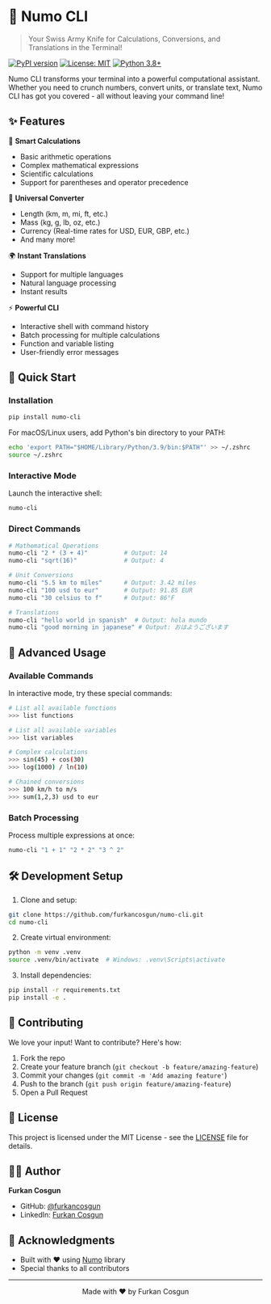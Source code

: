 # 🚀 Numo CLI

> Your Swiss Army Knife for Calculations, Conversions, and Translations in the Terminal!


[![PyPI version](https://badge.fury.io/py/numo.svg)](https://badge.fury.io/py/numo-cli)
[![License: MIT](https://img.shields.io/badge/License-MIT-yellow.svg)](https://opensource.org/licenses/MIT)
[![Python 3.8+](https://img.shields.io/badge/python-3.8+-blue.svg)](https://www.python.org/downloads/)


Numo CLI transforms your terminal into a powerful computational assistant. Whether you need to crunch numbers, convert units, or translate text, Numo CLI has got you covered - all without leaving your command line!

## ✨ Features

🧮 **Smart Calculations**
- Basic arithmetic operations
- Complex mathematical expressions
- Scientific calculations
- Support for parentheses and operator precedence

🔄 **Universal Converter**
- Length (km, m, mi, ft, etc.)
- Mass (kg, g, lb, oz, etc.)
- Currency (Real-time rates for USD, EUR, GBP, etc.)
- And many more!

🌍 **Instant Translations**
- Support for multiple languages
- Natural language processing
- Instant results

⚡ **Powerful CLI**
- Interactive shell with command history
- Batch processing for multiple calculations
- Function and variable listing
- User-friendly error messages

## 🚀 Quick Start

### Installation

```bash
pip install numo-cli
```

For macOS/Linux users, add Python's bin directory to your PATH:
```bash
echo 'export PATH="$HOME/Library/Python/3.9/bin:$PATH"' >> ~/.zshrc
source ~/.zshrc
```

### Interactive Mode

Launch the interactive shell:
```bash
numo-cli
```

### Direct Commands

```bash
# Mathematical Operations
numo-cli "2 * (3 + 4)"          # Output: 14
numo-cli "sqrt(16)"             # Output: 4

# Unit Conversions
numo-cli "5.5 km to miles"      # Output: 3.42 miles
numo-cli "100 usd to eur"       # Output: 91.85 EUR
numo-cli "30 celsius to f"      # Output: 86°F

# Translations
numo-cli "hello world in spanish"  # Output: hola mundo
numo-cli "good morning in japanese" # Output: おはようございます
```

## 🎯 Advanced Usage

### Available Commands

In interactive mode, try these special commands:

```bash
# List all available functions
>>> list functions

# List all available variables
>>> list variables

# Complex calculations
>>> sin(45) + cos(30)
>>> log(1000) / ln(10)

# Chained conversions
>>> 100 km/h to m/s
>>> sum(1,2,3) usd to eur
```

### Batch Processing

Process multiple expressions at once:
```bash
numo-cli "1 + 1" "2 * 2" "3 ^ 2"
```

## 🛠️ Development Setup

1. Clone and setup:
```bash
git clone https://github.com/furkancosgun/numo-cli.git
cd numo-cli
```

2. Create virtual environment:
```bash
python -m venv .venv
source .venv/bin/activate  # Windows: .venv\Scripts\activate
```

3. Install dependencies:
```bash
pip install -r requirements.txt
pip install -e .
```

## 🤝 Contributing

We love your input! Want to contribute? Here's how:

1. Fork the repo
2. Create your feature branch (`git checkout -b feature/amazing-feature`)
3. Commit your changes (`git commit -m 'Add amazing feature'`)
4. Push to the branch (`git push origin feature/amazing-feature`)
5. Open a Pull Request

## 📝 License

This project is licensed under the MIT License - see the [LICENSE](LICENSE) file for details.

## 👨‍💻 Author

**Furkan Cosgun**
- GitHub: [@furkancosgun](https://github.com/furkancosgun)
- LinkedIn: [Furkan Cosgun](https://linkedin.com/in/furkancsgn)

## 🙏 Acknowledgments

- Built with ❤️ using [Numo](https://github.com/furkancosgun/numo) library
- Special thanks to all contributors

---

<p align="center">
Made with ❤️ by Furkan Cosgun
</p>
